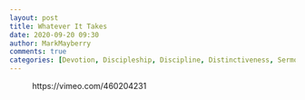 ```yaml
---
layout: post
title: Whatever It Takes
date: 2020-09-20 09:30
author: MarkMayberry
comments: true
categories: [Devotion, Discipleship, Discipline, Distinctiveness, Sermon]
---
```

<!-- wp:core-embed/vimeo {"url":"https://vimeo.com/460204231","type":"video","providerNameSlug":"vimeo","className":"wp-embed-aspect-4-3 wp-has-aspect-ratio"} -->
<figure class="wp-block-embed-vimeo wp-block-embed is-type-video is-provider-vimeo wp-embed-aspect-4-3 wp-has-aspect-ratio"><div class="wp-block-embed__wrapper">
https://vimeo.com/460204231
</div></figure>
<!-- /wp:core-embed/vimeo -->
